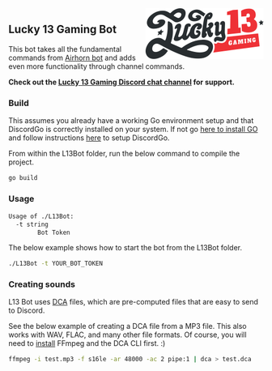 <img align="right" src="https://raw.githubusercontent.com/FoxXix/FoxXix.github.io/master/L13/img/l131.png">

## Lucky 13 Gaming Bot

This bot takes all the fundamental commands from [Airhorn bot](https://airhorn.solutions)
and adds even more functionality through channel commands.

**Check out the [Lucky 13 Gaming Discord chat channel](https://discord.gg/kCc4EWTn4D) for support.**

### Build

This assumes you already have a working Go environment setup and that
DiscordGo is correctly installed on your system. If not go [here to install GO](https://go.dev/doc/install)
and follow instructions [here](https://pkg.go.dev/github.com/bwmarrin/discordgo#section-readme) to setup DiscordGo.

From within the L13Bot folder, run the below command to compile the project.

```sh
go build
```

### Usage

```
Usage of ./L13Bot:
  -t string
        Bot Token
```

The below example shows how to start the bot from the L13Bot folder.

```sh
./L13Bot -t YOUR_BOT_TOKEN
```

### Creating sounds

L13 Bot uses [DCA](https://github.com/bwmarrin/dca) files, which are 
pre-computed files that are easy to send to Discord.

See the below example of creating a DCA file from a MP3 file.  This also works 
with WAV, FLAC, and many other file formats. Of course, you will need to 
[install](https://github.com/bwmarrin/dca/tree/master/cmd/dca#Getting-Started) FFmpeg and the DCA CLI first. :)

```sh
ffmpeg -i test.mp3 -f s16le -ar 48000 -ac 2 pipe:1 | dca > test.dca
```
